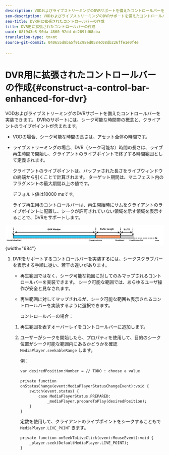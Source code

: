 ```yaml
---
description: VODおよびライブストリーミングのDVRサポートを備えたコントロールバーを実装できます。 DVRのサポートには、シーク可能な時間帯の概念と、クライアントのライブポイントが含まれます。
seo-description: VODおよびライブストリーミングのDVRサポートを備えたコントロールバーを実装できます。 DVRのサポートには、シーク可能な時間帯の概念と、クライアントのライブポイントが含まれます。
seo-title: DVR用に拡張されたコントロールバーの作成
title: DVR用に拡張されたコントロールバーの作成
uuid: 08f943e8-90da-4860-92dd-dd289fd68cba
translation-type: tm+mt
source-git-commit: 040655d8ba5f91c98ed0584c08db226ffe1e0f4e

---
```



# DVR用に拡張されたコントロールバーの作成{#construct-a-control-bar-enhanced-for-dvr}

VODおよびライブストリーミングのDVRサポートを備えたコントロールバーを実装できます。 DVRのサポートには、シーク可能な時間帯の概念と、クライアントのライブポイントが含まれます。

* VODの場合、シーク可能な時間の長さは、アセット全体の時間です。
* ライブストリーミングの場合、DVR（シーク可能な）時間の長さは、ライブ再生時間で開始し、クライアントのライブポイントで終了する時間範囲として定義されます。

   クライアントのライブポイントは、バッファされた長さをライブウィンドウの終端から引くことで計算されます。 ターゲット期間は、マニフェスト内のフラグメントの最大期間以上の値です。

   デフォルト値は10000 msです。

   ライブ再生用のコントロールバーは、再生開始時にサムをクライアントのライブポイントに配置し、シークが許可されていない領域を示す領域を表示することで、DVRをサポートします。

<!--<a id="fig_37A39A28BA714BA5A2C461357ED5BD41"></a>-->

![](assets/dvr-window.PNG){width=&quot;684&quot;}

1. DVRをサポートするコントロールバーを実装するには、シークスクラブバーを表示する手順に従い、若干の違いがあります。

   * 再生範囲ではなく、シーク可能な範囲に対してのみマップされるコントロールバーを実装できます。 シーク可能な範囲では、あらゆるユーザ操作が安全と見なされます。
   * 再生範囲に対してマップされるが、シーク可能な範囲も表示されるコントロールバーを実装するように選択できます。

      コントロールバーの場合：
   1. 再生範囲を表すオーバーレイをコントロールバーに追加します。
   1. ユーザーがシークを開始したら、プロパティを使用して、目的のシーク位置がシーク可能な範囲内にあるかどうかを確認 `MediaPlayer.seekableRange` します。

      例：

      ```
      var desiredPosition:Number = // TODO : choose a value 
      
      private function onStatusChange(event:MediaPlayerStatusChangeEvent):void { 
          switch(event.status) { 
              case MediaPlayerStatus.PREPARED: 
                  _mediaPlayer.prepareToPlay(desiredPosition); 
          } 
      }
      ```

      定数を使用して、クライアントのライブポイントをシークすることもで `MediaPlayer.LIVE_POINT` きます。

      ```
      private function onSeekToLiveClick(event:MouseEvent):void { 
          _player.seek(DefaultMediaPlayer.LIVE_POINT); 
      }
      ```


